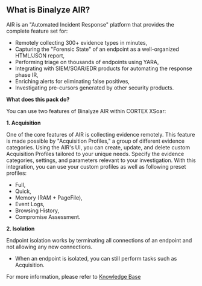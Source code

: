 ## What is Binalyze AIR?

AIR is an "Automated Incident Response" platform that provides the complete feature set for:

- Remotely collecting 300+ evidence types in minutes,
- Capturing the "Forensic State" of an endpoint as a well-organized HTML/JSON report,
- Performing triage on thousands of endpoints using YARA,
- Integrating with SIEM/SOAR/EDR products for automating the response phase IR,
- Enriching alerts for eliminating false positives,
- Investigating pre-cursors generated by other security products.
  

**What does this pack do?**

You can use two features of Binalyze AIR within CORTEX XSoar:

**1. Acquisition**

One of the core features of AIR is collecting evidence remotely. This feature is made possible by "Acquisition Profiles," a group of different evidence categories. Using the AIR's UI, you can create, update, and delete custom Acquisition Profiles tailored to your unique needs. Specify the evidence categories, settings, and parameters relevant to your investigation.
With this integration, you can use your custom profiles as well as following preset profiles:

- Full,
- Quick,
- Memory (RAM + PageFile),
- Event Logs,
- Browsing History,
- Compromise Assessment.



**2. Isolation**

Endpoint isolation works by terminating all connections of an endpoint and not allowing any new connections.
- When an endpoint is isolated, you can still perform tasks such as Acquisition.

For more information, please refer to [Knowledge Base](https://kb.binalyze.com/)
